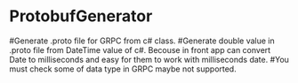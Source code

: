 # ProtobufGenerator
#Generate .proto file for GRPC from c# class.
#Generate double value in .proto file from DateTime value of c#. Becouse in front app can convert Date to milliseconds and easy for them to work with milliseconds date.
#You must check some of data type in GRPC maybe not supported.
